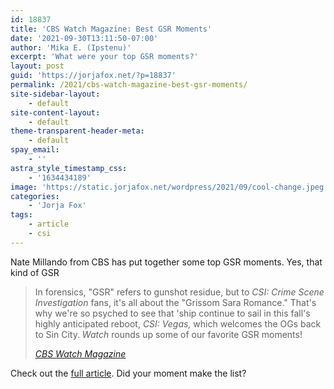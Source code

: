 ```yaml
---
id: 18837
title: 'CBS Watch Magazine: Best GSR Moments'
date: '2021-09-30T13:11:50-07:00'
author: 'Mika E. (Ipstenu)'
excerpt: 'What were your top GSR moments?'
layout: post
guid: 'https://jorjafox.net/?p=18837'
permalink: /2021/cbs-watch-magazine-best-gsr-moments/
site-sidebar-layout:
    - default
site-content-layout:
    - default
theme-transparent-header-meta:
    - default
spay_email:
    - ''
astra_style_timestamp_css:
    - '1634434189'
image: 'https://static.jorjafox.net/wordpress/2021/09/cool-change.jpeg'
categories:
    - 'Jorja Fox'
tags:
    - article
    - csi
---
```


<p>Nate Millando from CBS has put together some top GSR moments. Yes, that kind of GSR</p>

<blockquote class="wp-block-quote"><p>In forensics, "GSR" refers to gunshot residue, but to&nbsp;<em>CSI: Crime Scene Investigation&nbsp;</em>fans, it's all about the "Grissom Sara Romance." That's why we're so psyched to see that 'ship continue to sail in this fall's highly anticipated reboot,&nbsp;<em>CSI: Vegas,&nbsp;</em>which welcomes the OGs back to Sin City.&nbsp;<em>Watch</em>&nbsp;rounds up some of our favorite GSR moments!</p><cite><a href="https://cbswatchmagazine.com/shows/csi-crime-scene-investigation/cool-change">CBS Watch Magazine</a></cite></blockquote>

<p>Check out the <a href="https://cbswatchmagazine.com/shows/csi-crime-scene-investigation/cool-change">full article</a>. Did your moment make the list?</p>
